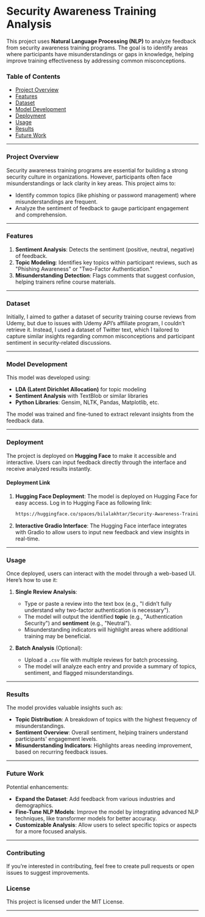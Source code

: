 # Security Awareness Training Analysis

This project uses **Natural Language Processing (NLP)** to analyze feedback from security awareness training programs. The goal is to identify areas where participants have misunderstandings or gaps in knowledge, helping improve training effectiveness by addressing common misconceptions.

### Table of Contents
- [Project Overview](#project-overview)
- [Features](#features)
- [Dataset](#dataset)
- [Model Development](#model-development)
- [Deployment](#deployment)
- [Usage](#usage)
- [Results](#results)
- [Future Work](#future-work)

---

### Project Overview

Security awareness training programs are essential for building a strong security culture in organizations. However, participants often face misunderstandings or lack clarity in key areas. This project aims to:
- Identify common topics (like phishing or password management) where misunderstandings are frequent.
- Analyze the sentiment of feedback to gauge participant engagement and comprehension.

---

### Features

1. **Sentiment Analysis**: Detects the sentiment (positive, neutral, negative) of feedback.
2. **Topic Modeling**: Identifies key topics within participant reviews, such as "Phishing Awareness" or "Two-Factor Authentication."
3. **Misunderstanding Detection**: Flags comments that suggest confusion, helping trainers refine course materials.

---

### Dataset

Initially, I aimed to gather a dataset of security training course reviews from Udemy, but due to issues with Udemy API’s affiliate program, I couldn’t retrieve it. Instead, I used a dataset of Twitter text, which I tailored to capture similar insights regarding common misconceptions and participant sentiment in security-related discussions.

---

### Model Development

This model was developed using:
- **LDA (Latent Dirichlet Allocation)** for topic modeling
- **Sentiment Analysis** with TextBlob or similar libraries
- **Python Libraries**: Gensim, NLTK, Pandas, Matplotlib, etc.

The model was trained and fine-tuned to extract relevant insights from the feedback data.

---

### Deployment

The project is deployed on **Hugging Face** to make it accessible and interactive. Users can input feedback directly through the interface and receive analyzed results instantly.

#### Deployment Link

1. **Hugging Face Deployment**:
   The model is deployed on Hugging Face for easy access. Log in to Hugging Face as following link:
    ```bash
    https://huggingface.co/spaces/bilalakhtar/Security-Awareness-Training-Analysis-Using-NLP
    ```

2. **Interactive Gradio Interface**:
   The Hugging Face interface integrates with Gradio to allow users to input new feedback and view insights in real-time.

---

### Usage

Once deployed, users can interact with the model through a web-based UI. Here’s how to use it:

1. **Single Review Analysis**:
   - Type or paste a review into the text box (e.g., "I didn’t fully understand why two-factor authentication is necessary").
   - The model will output the identified **topic** (e.g., "Authentication Security") and **sentiment** (e.g., "Neutral").
   - Misunderstanding indicators will highlight areas where additional training may be beneficial.

2. **Batch Analysis** (Optional):
   - Upload a `.csv` file with multiple reviews for batch processing.
   - The model will analyze each entry and provide a summary of topics, sentiment, and flagged misunderstandings.

---

### Results

The model provides valuable insights such as:
- **Topic Distribution**: A breakdown of topics with the highest frequency of misunderstandings.
- **Sentiment Overview**: Overall sentiment, helping trainers understand participants' engagement levels.
- **Misunderstanding Indicators**: Highlights areas needing improvement, based on recurring feedback issues.

---

### Future Work

Potential enhancements:
- **Expand the Dataset**: Add feedback from various industries and demographics.
- **Fine-Tune NLP Models**: Improve the model by integrating advanced NLP techniques, like transformer models for better accuracy.
- **Customizable Analysis**: Allow users to select specific topics or aspects for a more focused analysis.

---

### Contributing

If you’re interested in contributing, feel free to create pull requests or open issues to suggest improvements.

### License

This project is licensed under the MIT License.

---
